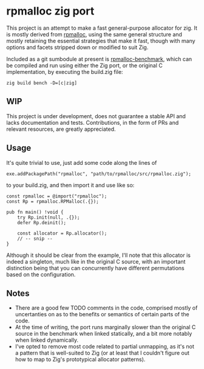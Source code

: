 # rpmalloc zig port
This project is an attempt to make a fast general-purpose allocator for zig. It is mostly derived from [rpmalloc](https://github.com/mjansson/rpmalloc), using the same general structure and mostly retaining the essential strategies that make it fast, though with many options and facets stripped down or modified to suit Zig.

Included as a git sumbodule at present is [rpmalloc-benchmark](https://github.com/mjansson/rpmalloc-benchmark), which can be compiled and run using either the Zig port, or the original C implementation, by executing the build.zig file:
```
zig build bench -D=[c|zig]
```

## WIP
This project is under development, does not guarantee a stable API and lacks documentation and tests.
Contributions, in the form of PRs and relevant resources, are greatly appreciated.

## Usage
It's quite trivial to use, just add some code along the lines of
```zig
exe.addPackagePath("rpmalloc", "path/to/rpmalloc/src/rpmalloc.zig");
```
to your build.zig, and then import it and use like so:
```zig
const rpmalloc = @import("rpmalloc");
const Rp = rpmalloc.RPMalloc(.{});

pub fn main() !void {
    try Rp.init(null, .{});
    defer Rp.deinit();

    const allocator = Rp.allocator();
    // -- snip --
}
```
Although it should be clear from the example, I'll note that this allocator is indeed a singleton, much like in the original C source, with an important distinction being that you can concurrently have different permutations based on the configuration.

## Notes
* There are a good few TODO comments in the code, comprised mostly of uncertanties on as to the benefits or semantics of certain parts of the code.
* At the time of writing, the port runs marginally slower than the original C source in the benchmark when linked statically, and a bit more notably when linked dynamically.
* I've opted to remove most code related to partial unmapping, as it's not a pattern that is well-suited to Zig (or at least that I couldn't figure out how to map to Zig's prototypical allocator patterns).
